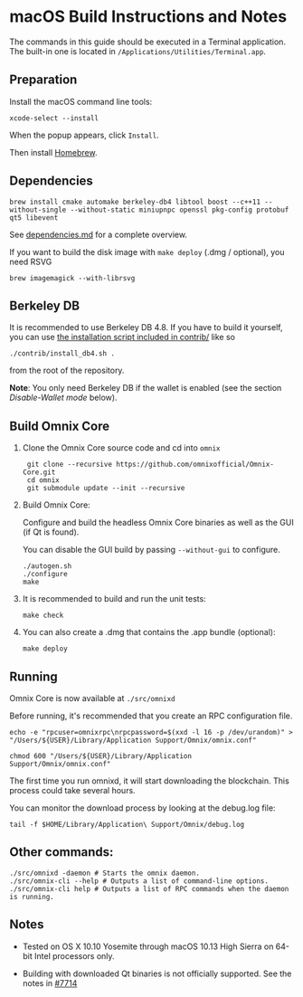 macOS Build Instructions and Notes
====================================
The commands in this guide should be executed in a Terminal application.
The built-in one is located in `/Applications/Utilities/Terminal.app`.

Preparation
-----------
Install the macOS command line tools:

`xcode-select --install`

When the popup appears, click `Install`.

Then install [Homebrew](https://brew.sh).

Dependencies
----------------------

    brew install cmake automake berkeley-db4 libtool boost --c++11 --without-single --without-static miniupnpc openssl pkg-config protobuf qt5 libevent

See [dependencies.md](dependencies.md) for a complete overview.

If you want to build the disk image with `make deploy` (.dmg / optional), you need RSVG

    brew imagemagick --with-librsvg

Berkeley DB
-----------
It is recommended to use Berkeley DB 4.8. If you have to build it yourself,
you can use [the installation script included in contrib/](/contrib/install_db4.sh)
like so

```shell
./contrib/install_db4.sh .
```

from the root of the repository.

**Note**: You only need Berkeley DB if the wallet is enabled (see the section *Disable-Wallet mode* below).

Build Omnix Core
------------------------

1. Clone the Omnix Core source code and cd into `omnix`

        git clone --recursive https://github.com/omnixofficial/Omnix-Core.git
        cd omnix
        git submodule update --init --recursive

2.  Build Omnix Core:

    Configure and build the headless Omnix Core binaries as well as the GUI (if Qt is found).

    You can disable the GUI build by passing `--without-gui` to configure.

        ./autogen.sh
        ./configure
        make

3.  It is recommended to build and run the unit tests:

        make check

4.  You can also create a .dmg that contains the .app bundle (optional):

        make deploy

Running
-------

Omnix Core is now available at `./src/omnixd`

Before running, it's recommended that you create an RPC configuration file.

    echo -e "rpcuser=omnixrpc\nrpcpassword=$(xxd -l 16 -p /dev/urandom)" > "/Users/${USER}/Library/Application Support/Omnix/omnix.conf"

    chmod 600 "/Users/${USER}/Library/Application Support/Omnix/omnix.conf"

The first time you run omnixd, it will start downloading the blockchain. This process could take several hours.

You can monitor the download process by looking at the debug.log file:

    tail -f $HOME/Library/Application\ Support/Omnix/debug.log

Other commands:
-------

    ./src/omnixd -daemon # Starts the omnix daemon.
    ./src/omnix-cli --help # Outputs a list of command-line options.
    ./src/omnix-cli help # Outputs a list of RPC commands when the daemon is running.

Notes
-----

* Tested on OS X 10.10 Yosemite through macOS 10.13 High Sierra on 64-bit Intel processors only.

* Building with downloaded Qt binaries is not officially supported. See the notes in [#7714](https://github.com/bitcoin/bitcoin/issues/7714)
